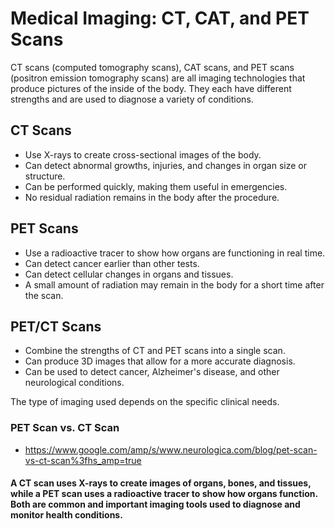 # Medical Imaging: CT, CAT, and PET Scans

CT scans (computed tomography scans), CAT scans, and PET scans (positron emission tomography scans) are all imaging technologies that produce pictures of the inside of the body. They each have different strengths and are used to diagnose a variety of conditions.  

## CT Scans  
- Use X-rays to create cross-sectional images of the body.  
- Can detect abnormal growths, injuries, and changes in organ size or structure.  
- Can be performed quickly, making them useful in emergencies.  
- No residual radiation remains in the body after the procedure.  

## PET Scans  
- Use a radioactive tracer to show how organs are functioning in real time.  
- Can detect cancer earlier than other tests.  
- Can detect cellular changes in organs and tissues.  
- A small amount of radiation may remain in the body for a short time after the scan.  

## PET/CT Scans  
- Combine the strengths of CT and PET scans into a single scan.  
- Can produce 3D images that allow for a more accurate diagnosis.  
- Can be used to detect cancer, Alzheimer's disease, and other neurological conditions.  

The type of imaging used depends on the specific clinical needs.  


### PET Scan vs. CT Scan 
- https://www.google.com/amp/s/www.neurologica.com/blog/pet-scan-vs-ct-scan%3fhs_amp=true

#### A CT scan uses X-rays to create images of organs, bones, and tissues, while a PET scan uses a radioactive tracer to show how organs function. Both are common and important imaging tools used to diagnose and monitor health conditions.
